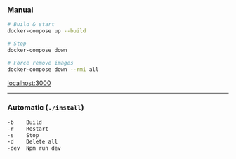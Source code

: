 ### Manual

```bash
# Build & start
docker-compose up --build

# Stop
docker-compose down

# Force remove images
docker-compose down --rmi all
```

[localhost:3000](http://localhost:3000)

---

### Automatic (`./install`)

```bash
-b    Build
-r    Restart
-s    Stop
-d    Delete all
-dev  Npm run dev
```
